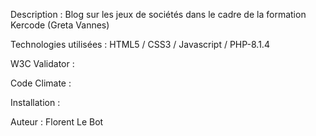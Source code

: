 Description : Blog sur les jeux de sociétés dans le cadre de la 
              formation Kercode (Greta Vannes)

Technologies utilisées : HTML5 / CSS3 / Javascript / PHP-8.1.4

W3C Validator : 

Code Climate : 

Installation : 

Auteur : Florent Le Bot

